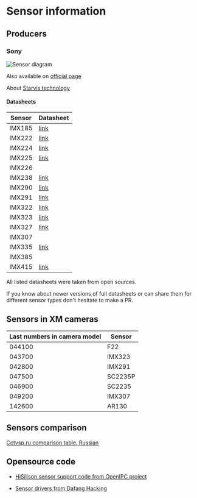 # Sensor information

## Producers

### Sony

![Sensor diagram](sony_sensors.jpg?raw=true)

Also available on [official page](https://www.sony-semicon.co.jp/e/products/IS/security/product.html)

About [Starvis technology](https://www.sony-semicon.co.jp/e/products/IS/security/technology.html)

#### Datasheets

| Sensor | Datasheet |
|---|---|
| IMX185 | [link](https://drive.google.com/file/d/1FSKvuVIksOqt3hpi7GcVyhwddNfkFNUS/view?usp=sharing)
| IMX222 | [link](https://drive.google.com/file/d/1pw9lW7Fn00ihB2sPszEi7WfM1N0BonCg/view?usp=sharing)
| IMX224 | [link](https://drive.google.com/file/d/1vgIiAgVh4uShICfPypTqZRzJQtCdf0LX/view?usp=sharing)
| IMX225 | [link](https://drive.google.com/file/d/1aNWiM1V8eykAPOLm_xq1FTz0kglbz8sQ/view?usp=sharing)
| IMX226 |
| IMX238 | [link](https://drive.google.com/file/d/1NwTbpz41D5w2ZPZ71STblf_moybL4TZm/view?usp=sharing)
| IMX290 | [link](https://drive.google.com/file/d/1wlnU33pOqqfJqtWPccjj73QFotzRHe4Z/view?usp=sharing)
| IMX291 | [link](https://drive.google.com/file/d/1skyWSEPuAQ4dRwa2rmR67g1yBdU0iIY9/view?usp=sharing)
| IMX322 | [link](https://drive.google.com/file/d/1x78YOhSBgikryVE_C5JsReoW0YevpPxY/view?usp=sharing)
| IMX323 | [link](https://drive.google.com/file/d/16OYbmSyHPLMbZyxP-1JpxtCKgzbnuHkP/view?usp=sharing)
| IMX327 | [link](https://drive.google.com/file/d/1uVdGNVjjt0bsaSwUdH_wiukE0Kqcwgjy/view?usp=sharing)
| IMX307 |
| IMX335 | [link](https://drive.google.com/file/d/1RM23VCHMuaxBQzVlaLLv9rk6jdOa4uij/view?usp=sharing)
| IMX385 |
| IMX415 | [link](https://drive.google.com/file/d/1U7PwxAbJjVv-MA8FvXVRtVU5kZb3NHl8/view?usp=sharing)

All listed datasheets were taken from open sources.

If you know about newer versions of full datasheets or can share them for different
sensor types don't hesitate to make a PR.

## Sensors in XM cameras

| Last numbers in camera model | Sensor  |
| ---------------------------- | ------- |
| 044100                       | F22     |
| 043700                       | IMX323  |
| 042800                       | IMX291  |
| 047500                       | SC2235P |
| 046900                       | SC2235  |
| 049200                       | IMX307  |
| 142600                       | AR130   |

## Sensors comparison

[Cctvsp.ru comparison table, Russian](https://www.cctvsp.ru/articles/obzor-i-sravnenie-matrits-dlya-kamer-videonablyudeniya)

## Opensource code

- [HiSilison sensor support code from OpenIPC project](https://github.com/ZigFisher/Glutinium/tree/master/hisi-sensors/src)

- [Sensor drivers from Dafang Hacking](https://github.com/EliasKotlyar/Xiaomi-Dafang-Software/tree/master/drivers/sensors)
